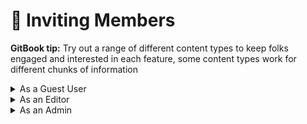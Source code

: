 # 🧑 Inviting Members


**GitBook tip:** Try out a range of different content types to keep folks engaged and interested in each feature, some content types work for different chunks of information


<details>

<summary>As a Guest User</summary>



</details>

<details>

<summary>As an Editor</summary>



</details>

<details>

<summary>As an Admin</summary>



</details>
